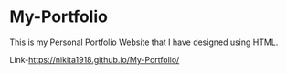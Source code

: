 # My-Portfolio
This is my Personal Portfolio Website that I have designed using HTML.

Link-https://nikita1918.github.io/My-Portfolio/

